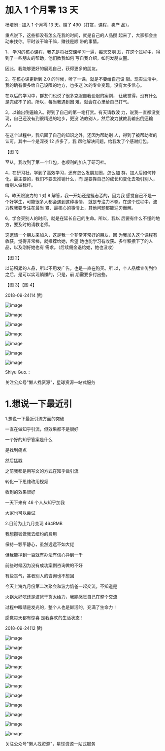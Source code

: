 # 加入 1 个月零 13 天

杨培盼 : 加入 1 个月零 13 天。赚了 490（打赏，课程，卖产 品）。

重点说下，这些都没有怎么花我的时间，就是自己的人品攒 起来了，大家都会主动来找你。平时该干嘛干嘛，赚钱是顺 带的事情。

1， 学习的核心课程，我先是将社交课学习一遍，每天交朋 友，在这个过程中，得到了一些朋友的帮助，他们教我如何 写自我介绍，如何发朋友圈。

因此，我能够更好的展现自己，获得更多的朋友。

2，在核心课更新到 2.0 的时候，听了一课，就是不要给自己设 限。现实生活中，我的确有很多给自己设限的地方，也多这 次的专业变现，没有太多信心。

在以后的学习中，群友们也说了很多克服自我设限的案例， 让我觉得，没有什么是完成不了的。所以，每当我遇到困 难，就会在心里给自己打气。

3，以输出倒逼输入。得到了自己的第一笔打赏。有天请教波 力，说我一直都没变现，自己还没有到很精通的地步，更没 法教别人，然后波力就教我输出倒逼输入。

在这个过程中，我巩固了自己的知识之外，还因为帮助别 人，得到了被帮助者的认可。其中一个是深夜 12 点多了，我 帮他解决问题，给我发了个感谢红包。

【图 1】

至从，我收到了第一个红包，也顺利的加入了研习社。

4，在研习社，学到了高效学习，还有怎么发朋友圈，怎么加 群，加人后如何转化。最主要的，我们不要去推销什么，而 是要靠自己的成长和变化去吸引别人，给别人做标杆。

5，昨天跟波力的 1 对 8 解答，我一开始还是挺忐忑的，因为我 感觉自己不是一个好学生，可能很多人都会遇到这种事情， 就是专注力不够。在这个过程中，波力教我要专注在最当 紧、最核心的事情上，其他问题都能迎刃而解。

6，学会买别人的时间，就是在延长自己的生命。所以，我以 后要有什么不懂的地方，要及时的请教老师。

这邀请一个朋友来加入，这是我一个非常非常好的朋友，因 为我加入这个课程有收获，觉得非常棒，就推荐给她，希望 她也能学习有收获。多年积攒下了的人品，以及刚好她也有 需求。（后续佣金退给她，她也没收）

【图 2】

以前积累的人品，所以不用发广告，也是一直在购买。所 以，个人品牌宣传到位之后，是可以实现躺赚的，只是，前 期需要多付出些。

【图 3】【图 4】

2018-09-24(14 赞)

![image](img/Image_249.png)

![image](img/Image_250.png)

![image](img/Image_251.png)

![image](img/Image_252.png)

![image](img/Image_253.png)

![image](img/Image_254.png)

![image](img/Image_255.png)

Shiyu Guo. :

关注公众号"懒人找资源"，星球资源一站式服务

# 1.想说一下最近引

1.想说一下最近引流方面的突破

一直在做知乎引流，但效果都不是很好

一个好的知乎答案是什么

是找到痛点

然后猛戳

之前我都是用写文的方式在知乎做引流

转化一下思维改用视频

收到的效果很好

一天下来有 46 个人从知乎加我

大家也可以尝试

2.目前为止九月变现 464RMB

我想攒钱做我去纽约的费用

保持一颗平静心，虽然远远不如大佬

但我能挣到一百就有办法有信心挣到一千

前些时候因为没有成功案例咨询做的不好

有些丧气，甚者别人的咨询也不想回

今天上海九月份第二次聚会和波力奶爸一起交流，不知道是

火锅太好吃还是波爸干货太给力，我能感觉自己在整个交流

过程中眼睛是发光的，整个人也是鲜活的，充满了生命力！

感觉每天都有惊喜 是我喜欢的生活状态！

2018-09-24(12 赞)

![image](img/Image_256.png)

![image](img/Image_257.png)

![image](img/Image_258.png)

![image](img/Image_259.png)

![image](img/Image_260.png)

![image](img/Image_261.png)

![image](img/Image_262.png)

![image](img/Image_263.png)

![image](img/Image_264.png)

![image](img/Image_265.png)

![image](img/Image_266.png)

关注公众号"懒人找资源"，星球资源一站式服务